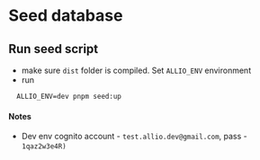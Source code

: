# Seed database

## Run seed script

- make sure `dist` folder is compiled. Set `ALLIO_ENV` environment
- run

```shell
  ALLIO_ENV=dev pnpm seed:up
```

#### Notes

- Dev env cognito account - `test.allio.dev@gmail.com`, pass - `1qaz2w3e4R)`
